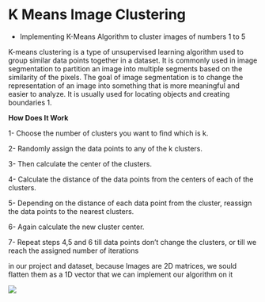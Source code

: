 # K Means Image Clustering
* Implementing K-Means Algorithm to cluster images of numbers 1 to 5

K-means clustering is a type of unsupervised learning algorithm used to group similar data points together in a dataset. It is commonly used in image segmentation to partition an image into multiple segments based on the similarity of the pixels. The goal of image segmentation is to change the representation of an image into something that is more meaningful and easier to analyze. It is usually used for locating objects and creating boundaries 1.

**How Does It Work**

1- Choose the number of clusters you want to find which is k.

2- Randomly assign the data points to any of the k clusters.

3- Then calculate the center of the clusters.

4- Calculate the distance of the data points from the centers of each of the clusters.

5- Depending on the distance of each data point from the cluster, reassign the data points to the nearest clusters.

6- Again calculate the new cluster center.

7- Repeat steps 4,5 and 6 till data points don’t change the clusters, or till we reach the assigned number of iterations

in our project and dataset, because Images are 2D matrices, we sould flatten them as a 1D vector that we can implement our algorithm on it

![](https://www.google.com/url?sa=i&url=https%3A%2F%2Fgithub.com%2Fmayank953%2FMNIST-Digit-Recognition&psig=AOvVaw2d3hgHV1xYNTp-0j7k44ZD&ust=1700318085706000&source=images&cd=vfe&opi=89978449&ved=0CBIQjRxqFwoTCIDmnM6gy4IDFQAAAAAdAAAAABAD)
